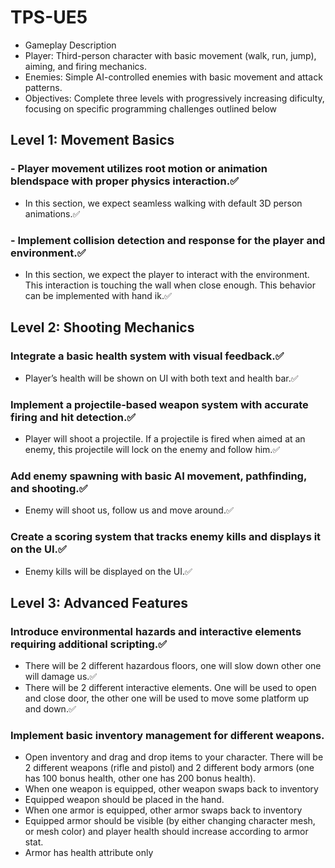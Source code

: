 # TPS-UE5

- Gameplay Description
 - Player: Third-person character with basic movement (walk, run, jump), aiming, and firing mechanics.
 - Enemies: Simple AI-controlled enemies with basic movement and attack patterns.
 - Objectives: Complete three levels with progressively increasing dificulty, focusing on specific programming challenges outlined below


## Level 1: Movement Basics
 ### - Player movement utilizes root motion or animation blendspace with proper physics interaction.✅
 - In this section, we expect seamless walking with default 3D person animations.✅
   
 ### - Implement collision detection and response for the player and environment.✅
 - In this section, we expect the player to interact with the environment. This interaction is touching the wall when close enough. This behavior can be implemented with hand ik.✅


## Level 2: Shooting Mechanics
 ### Integrate a basic health system with visual feedback.✅
 - Player’s health will be shown on UI with both text and health bar.✅
   
 ### Implement a projectile-based weapon system with accurate firing and hit detection.✅
 - Player will shoot a projectile. If a projectile is fired when aimed at an enemy, this projectile will lock on the enemy and follow him.✅
 
 ### Add enemy spawning with basic AI movement, pathfinding, and shooting.✅
 - Enemy will shoot us, follow us and move around.✅
 
 ### Create a scoring system that tracks enemy kills and displays it on the UI.✅
 - Enemy kills will be displayed on the UI.✅


## Level 3: Advanced Features
 ### Introduce environmental hazards and interactive elements requiring additional scripting.✅
 - There will be 2 different hazardous floors, one will slow down other one will damage us.✅
 - There will be 2 different interactive elements. One will be used to open and close door, the other one will be used to move some platform up and down.✅
   
### Implement basic inventory management for different weapons.
- Open inventory and drag and drop items to your character. There will be 2 different weapons (rifle and pistol) and 2 different body armors (one has 100 bonus health, other one has 200 bonus health).
- When one weapon is equipped, other weapon swaps back to inventory
- Equipped weapon should be placed in the hand.
- When one armor is equipped, other armor swaps back to inventory
- Equipped armor should be visible (by either changing character mesh, or mesh color) and player health should increase according to armor stat.
- Armor has health attribute only
